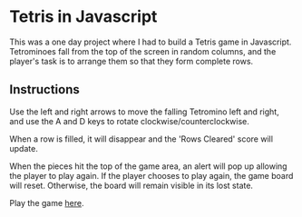 Tetris in Javascript
====================

This was a one day project where I had to build a Tetris game in Javascript. Tetrominoes fall from the top of the screen in random columns, and the player's task is to arrange them so that they form complete rows.

Instructions
------------

Use the left and right arrows to move the falling Tetromino left and right, and use the A and D keys to rotate clockwise/counterclockwise.

When a row is filled, it will disappear and the 'Rows Cleared' score will update.

When the pieces hit the top of the game area, an alert will pop up allowing the player to play again. If the player chooses to play again, the game board will reset. Otherwise, the board will remain visible in its lost state.

Play the game [here](https://rawgit.com/kelseybjames/project_tetris_js/master/index.html).